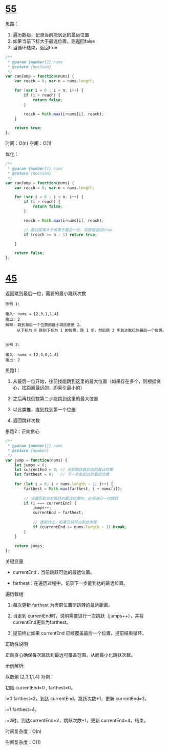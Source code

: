 # [55](https://leetcode.cn/problems/jump-game/description/?envType=study-plan-v2&envId=top-interview-150)

思路：
1. 遍历数组，记录当前能到达的最远位置
2. 如果当前下标大于最远位置，则返回false
3. 当循环结束，返回true

```js
/**
 * @param {number[]} nums
 * @return {boolean}
 */
var canJump = function(nums) {
    var reach = 0; var n = nums.length;

    for (var i = 0 ; i < n; i++) {
        if (i > reach) {
            return false;
        }

        reach = Math.max(i+nums[i], reach);
    }

    return true;
};
```

时间：O(n)
空间：O(1)

优化：

```js
/**
 * @param {number[]} nums
 * @return {boolean}
 */
var canJump = function(nums) {
    var reach = 0; var n = nums.length;

    for (var i = 0 ; i < n; i++) {
        if (i > reach) {
            return false;
        }

        reach = Math.max(i+nums[i], reach);

        // 最远距离大于或等于最后一位，则提前返回true
        if (reach >= n - 1) return true;

    }

    return false;
};
```


# [45](https://leetcode.cn/problems/jump-game-ii/description/?envType=study-plan-v2&envId=top-interview-150)

返回跳到最后一位，需要的最小跳跃次数

```
示例 1:

输入: nums = [2,3,1,1,4]
输出: 2
解释: 跳到最后一个位置的最小跳跃数是 2。
     从下标为 0 跳到下标为 1 的位置，跳 1 步，然后跳 3 步到达数组的最后一个位置。


示例 2:

输入: nums = [2,3,0,1,4]
输出: 2
```

思路1：

1. 从最后一位开始，往前找能跳到这里的最大位置（如果存在多个，则根据贪心，找距离最远的，即索引最小的）

2. 之后再找倒数第二步能跳到这里的最大位置

3. 以此类推，直到找到第一个位置

4. 返回跳转次数



思路2：正向贪心

```js
/**
 * @param {number[]} nums
 * @return {number}
 */
var jump = function(nums) {
    let jumps = 0;
    let currentEnd = 0; // 当前跳跃能到达的最远位置
    let farthest = 0;   // 下一步能到达的最远位置
    
    for (let i = 0; i < nums.length - 1; i++) {
        farthest = Math.max(farthest, i + nums[i]);
        
        // 当遍历到当前跳跃的最远位置时，必须进行一次跳跃
        if (i === currentEnd) {
            jumps++;
            currentEnd = farthest;
            
            // 提前终止，如果已经可以到达末尾
            if (currentEnd >= nums.length - 1) break;
        }
    }
    
    return jumps;
};
```

关键变量

- currentEnd：当前跳跃可达的最远位置。

- farthest：在遍历过程中，记录下一步能到达的最远位置。

遍历数组

1. 每次更新 farthest 为当前位置能跳转的最远距离。

2. 当走到 currentEnd时，说明需要进行一次跳跃（jumps++），并将currentEnd更新为farthest。

3. 提前终止如果 currentEnd 已经覆盖最后一个位置，提前结束循环。


正确性说明

正向贪心确保每次跳跃到最远可覆盖范围，从而最小化跳跃次数。


示例解析:

以数组 [2,3,1,1,4] 为例：

初始 currentEnd=0 , farthest=0。

i=0 farthest=2，到达 currentEnd，跳跃次数+1，更新 currentEnd=2。

i=1 farthest=4。

i=2时，到达currentEnd=2，跳跃次数+1，更新 currentEnd=4，结束。


时间复杂度：O(n)

空间复杂度：O(1)
